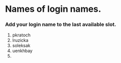 # Names of login names.

### Add your login name to the last available slot.

1. pkratoch
2. lruzicka
3. soleksak
4. uenkhbay
5.
